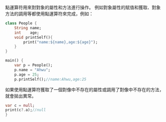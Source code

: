 點運算符用來對對象的屬性和方法進行操作。
例如對象屬性的賦值和獲取、對象方法的調用等都使用點運算符來完成，例如：
```dart
class People {
	String name;
	int    age;
	void printSelf(){
		print("name:${name},age:${age}");
	}
}

main() {
	var p = People();
	p.name = "Ahwu";
	p.age = 25;
	p.printSelf();//name:Ahwu,age:25
```
如果使用點運算符獲取了一個對像中不存在的屬性或調用了對像中不存在的方法，就會拋出異常。
```dart
var c = null;
print(c?.a);//null
}
```